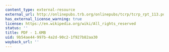 ```yaml
---
content_type: external-resource
external_url: http://onlinepubs.trb.org/onlinepubs/tcrp/tcrp_rpt_113.pdf
has_external_license_warning: true
license: https://en.wikipedia.org/wiki/All_rights_reserved
status: ''
title: PDF - 1.6MB
uid: 9b54ae44-997b-4a2d-90c2-1f927b82aa30
wayback_url: ''
---
```

